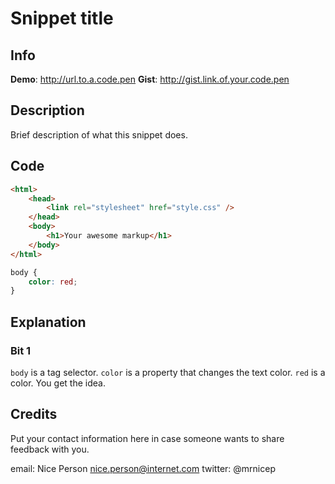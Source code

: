 # Snippet title

## Info

__Demo__: http://url.to.a.code.pen
__Gist__: http://gist.link.of.your.code.pen

## Description

Brief description of what this snippet does.

## Code

```html
<html>
    <head>
        <link rel="stylesheet" href="style.css" />
    </head>
    <body>
        <h1>Your awesome markup</h1>
    </body>
</html>
```

```css
body {
    color: red;
}
```

## Explanation

### Bit 1

```body``` is a tag selector. ```color``` is a property that changes the text color. ```red``` is a color. You get the idea.

## Credits

Put your contact information here in case someone wants to share feedback with you.

email: Nice Person <nice.person@internet.com>
twitter: @mrnicep

